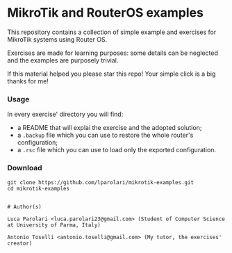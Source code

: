 # MikroTik and RouterOS examples

This repository contains a collection of simple example and exercises for MikroTik systems using Router OS.

Exercises are made for learning purposes: some details can be neglected and the examples are purposely trivial.

If this material helped you please star this repo! Your simple click is a big thanks for me!

### Usage
In every exercise' directory you will find:
- a README that will explai the exercise and the adopted solution;
- a `.backup` file which you can use to restore the whole router's configuration;
- a `.rsc` file which you can use to load only the exported configuration.

### Download
```
git clone https://github.com/lparolari/mikrotik-examples.git
cd mikrotik-examples


# Author(s)

Luca Parolari <luca.parolari23@gmail.com> (Student of Computer Science at University of Parma, Italy)

Antonio Toselli <antonio.toselli@gmail.com> (My tutor, the exercises' creator)
